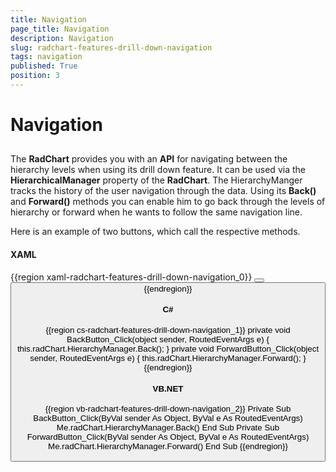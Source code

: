 ```yaml
---
title: Navigation
page_title: Navigation
description: Navigation
slug: radchart-features-drill-down-navigation
tags: navigation
published: True
position: 3
---
```


# Navigation



## 

The __RadChart__ provides you with an __API__ for navigating between the hierarchy levels when using its drill down feature. It can be used via the __HierarchicalManager__ property of the __RadChart__. The HierarchyManger tracks the history of the user navigation through the data. Using its __Back()__ and __Forward()__ methods you can enable him to go back through the levels of hierarchy or forward when he wants to follow the same navigation line.

Here is an example of two buttons, which call the respective methods.

#### __XAML__

{{region xaml-radchart-features-drill-down-navigation_0}}
	<StackPanel>
	    <Button x:Name="BackButton"
	            Content="Back"
	            Click="BackButton_Click" />
	    <Button x:Name="ForwardButton"
	            Content="Forward"
	            Click="ForwardButton_Click" />
	</StackPanel>
{{endregion}}



#### __C#__

{{region cs-radchart-features-drill-down-navigation_1}}
	private void BackButton_Click(object sender, RoutedEventArgs e)
	{
	    this.radChart.HierarchyManager.Back();
	}
	private void ForwardButton_Click(object sender, RoutedEventArgs e)
	{
	    this.radChart.HierarchyManager.Forward();
	}
{{endregion}}



#### __VB.NET__

{{region vb-radchart-features-drill-down-navigation_2}}
	Private Sub BackButton_Click(ByVal sender As Object, ByVal e As RoutedEventArgs)
	    Me.radChart.HierarchyManager.Back()
	End Sub
	Private Sub ForwardButton_Click(ByVal sender As Object, ByVal e As RoutedEventArgs)
	    Me.radChart.HierarchyManager.Forward()
	End Sub
{{endregion}}


